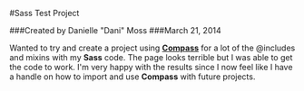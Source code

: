 #Sass Test Project

###Created by Danielle "Dani" Moss
###March 21, 2014

Wanted to try and create a project using [**Compass**](http://compass-style.org/) for a lot of the @includes and mixins with my **Sass** code. The page looks terrible but I was able to get the code to work. I'm very happy with the results since I now feel like I have a handle on how to import and use **Compass** with future projects. 